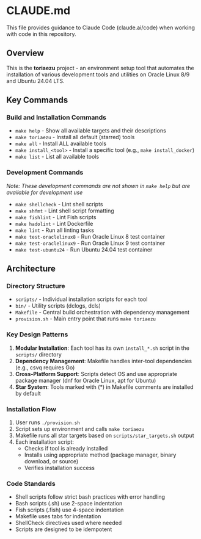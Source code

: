 # CLAUDE.md

This file provides guidance to Claude Code (claude.ai/code) when working with code in this repository.

## Overview

This is the **toriaezu** project - an environment setup tool that automates the installation of various development tools and utilities on Oracle Linux 8/9 and Ubuntu 24.04 LTS.

## Key Commands

### Build and Installation Commands
- `make help` - Show all available targets and their descriptions
- `make toriaezu` - Install all default (starred) tools
- `make all` - Install ALL available tools
- `make install_<tool>` - Install a specific tool (e.g., `make install_docker`)
- `make list` - List all available tools

### Development Commands
*Note: These development commands are not shown in `make help` but are available for development use*
- `make shellcheck` - Lint shell scripts
- `make shfmt` - Lint shell script formatting
- `make fishlint` - Lint Fish scripts
- `make hadolint` - Lint Dockerfile
- `make lint` - Run all linting tasks
- `make test-oraclelinux8` - Run Oracle Linux 8 test container
- `make test-oraclelinux9` - Run Oracle Linux 9 test container
- `make test-ubuntu24` - Run Ubuntu 24.04 test container

## Architecture

### Directory Structure
- `scripts/` - Individual installation scripts for each tool
- `bin/` - Utility scripts (dclogs, dcls)
- `Makefile` - Central build orchestration with dependency management
- `provision.sh` - Main entry point that runs `make toriaezu`

### Key Design Patterns
1. **Modular Installation**: Each tool has its own `install_*.sh` script in the `scripts/` directory
2. **Dependency Management**: Makefile handles inter-tool dependencies (e.g., csvq requires Go)
3. **Cross-Platform Support**: Scripts detect OS and use appropriate package manager (dnf for Oracle Linux, apt for Ubuntu)
4. **Star System**: Tools marked with (*) in Makefile comments are installed by default

### Installation Flow
1. User runs `./provision.sh`
2. Script sets up environment and calls `make toriaezu`
3. Makefile runs all star targets based on `scripts/star_targets.sh` output
4. Each installation script:
   - Checks if tool is already installed
   - Installs using appropriate method (package manager, binary download, or source)
   - Verifies installation success

### Code Standards
- Shell scripts follow strict bash practices with error handling
- Bash scripts (.sh) use 2-space indentation
- Fish scripts (.fish) use 4-space indentation
- Makefile uses tabs for indentation
- ShellCheck directives used where needed
- Scripts are designed to be idempotent